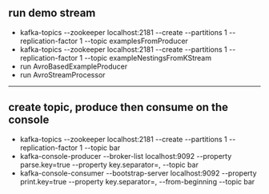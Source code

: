 ## run demo stream
* kafka-topics --zookeeper localhost:2181 --create --partitions 1 --replication-factor 1 --topic examplesFromProducer
* kafka-topics --zookeeper localhost:2181 --create --partitions 1 --replication-factor 1 --topic exampleNestingsFromKStream
* run AvroBasedExampleProducer
* run AvroStreamProcessor
---

## create topic, produce then consume on the console
* kafka-topics --zookeeper localhost:2181 --create --partitions 1 --replication-factor 1 --topic bar
* kafka-console-producer --broker-list localhost:9092 --property parse.key=true --property key.separator=, --topic bar
* kafka-console-consumer --bootstrap-server localhost:9092 --property print.key=true --property key.separator=, --from-beginning --topic bar
